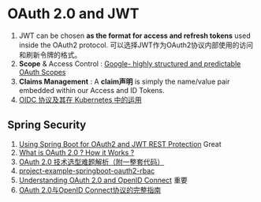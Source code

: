 # OAuth 2.0 and JWT

1. JWT can be chosen **as the format for access and refresh tokens** used inside the OAuth2 protocol. 可以选择JWT作为OAuth2协议内部使用的访问和刷新令牌的格式。
2. **Scope** & Access Control : [Google- highly structured and predictable OAuth Scopes](https://developers.google.com/identity/protocols/googlescopes)
3. **Claims Management** :  A **claim声明** is simply the name/value pair embedded within our Access and ID Tokens. 
4. [OIDC 协议及其在 Kubernetes 中的运用](https://blog.hdls.me/15626607670408.html)

## Spring Security
1. [Using Spring Boot for OAuth2 and JWT REST Protection](https://www.toptal.com/spring/spring-boot-oauth2-jwt-rest-protection) Great
2. [What is OAuth 2.0 ? How it Works ?](https://cybersecuritynews.com/oauth-2-0/)
3. [OAuth 2.0 技术选型难题解析（附一整套代码）](https://mp.weixin.qq.com/s?__biz=MjM5MDE0Mjc4MA==&mid=2651033048&idx=1&sn=cc6c72f61898d79c69b47f648e233c8a&chksm=bdbe758b8ac9fc9d264a5129679e735ce710a592fc682c618d9276f204247e4f25984700865e&scene=126&sessionid=1593478218&key=7fa4c9207b4feb1fc603552ab0514403d1449dc495807c72b9f9c09b4b7b6ec2351dc2094df184431caa285428f34cf6abcb2ece6d4fe6de0c87a37ceaf03980cbd924a7f3c7ab586585a7eeaab76ecc&ascene=1&uin=MTgyNzM2NTQxOA%3D%3D&devicetype=Windows+10+x64&version=62090523&lang=zh_CN&exportkey=A%2BISaFvBEyLUajRy1I1KhDE%3D&pass_ticket=X1NXfSXdWY8wbHoeD95KAXa3TsQ0vV19VwxAHDkohucskxqEeyWGstf%2FYxHx%2FLTZ)
4. [project-example-springboot-oauth2-rbac](https://github.com/mupezzuol/project-example-springboot-oauth2-rbac)
5. [Understanding OAuth 2.0 and OpenID Connect](https://blog.runscope.com/posts/understanding-oauth-2-and-openid-connect) 重要
6. [OAuth 2.0与OpenID Connect协议的完整指南](https://cloud.tencent.com/developer/news/661655)
